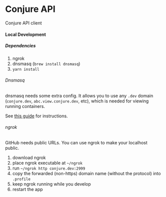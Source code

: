# Conjure API

Conjure API client

#### Local Development

##### Dependencies

1. ngrok
2. dnsmasq (`brew install dnsmasq`)
3. `yarn install`

###### Dnsmasq

dnsmasq needs some extra config. It allows you to use any `.dev` domain (`conjure.dev`, `abc.view.conjure.dev`, etc), which is needed for viewing running containers.

See [this guide](https://passingcuriosity.com/2013/dnsmasq-dev-osx/) for instructions.

###### ngrok

GitHub needs public URLs. You can use ngrok to make your localhost public.

1. download ngrok
2. place ngrok executable at `~/ngrok`
3. run `~/ngrok http conjure.dev:2999`
4. copy the forwarded (non-https) domain name (without the protocol) into `.profile`
5. keep ngrok running while you develop
6. restart the app
